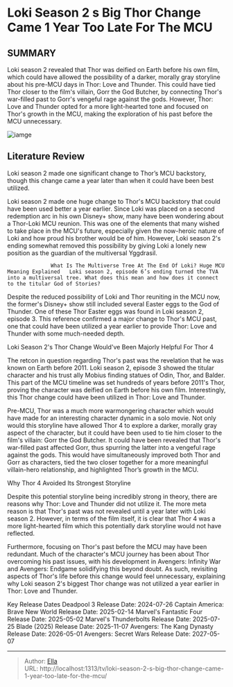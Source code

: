 # Loki Season 2 s Big Thor Change Came 1 Year Too Late For The MCU


## SUMMARY 



  Loki season 2 revealed that Thor was deified on Earth before his own film, which could have allowed the possibility of a darker, morally gray storyline about his pre-MCU days in Thor: Love and Thunder.   This could have tied Thor closer to the film&#39;s villain, Gorr the God Butcher, by connecting Thor&#39;s war-filled past to Gorr&#39;s vengeful rage against the gods.   However, Thor: Love and Thunder opted for a more light-hearted tone and focused on Thor&#39;s growth in the MCU, making the exploration of his past before the MCU unnecessary.  

![iamge](https://static1.srcdn.com/wordpress/wp-content/uploads/2024/01/18_lokithor.jpg)

## Literature Review
Loki season 2 made one significant change to Thor’s MCU backstory, though this change came a year later than when it could have been best utilized.




Loki season 2 made one huge change to Thor&#39;s MCU backstory that could have been used better a year earlier. Since Loki was placed on a second redemption arc in his own Disney&#43; show, many have been wondering about a Thor-Loki MCU reunion. This was one of the elements that many wished to take place in the MCU&#39;s future, especially given the now-heroic nature of Loki and how proud his brother would be of him. However, Loki season 2&#39;s ending somewhat removed this possibility by giving Loki a lonely new position as the guardian of the multiversal Yggdrasil.




                  What Is The Multiverse Tree At The End Of Loki? Huge MCU Meaning Explained   Loki season 2, episode 6’s ending turned the TVA into a multiversal tree. What does this mean and how does it connect to the titular God of Stories?    

Despite the reduced possibility of Loki and Thor reuniting in the MCU now, the former&#39;s Disney&#43; show still included several Easter eggs to the God of Thunder. One of these Thor Easter eggs was found in Loki season 2, episode 3. This reference confirmed a major change to Thor&#39;s MCU past, one that could have been utilized a year earlier to provide Thor: Love and Thunder with some much-needed depth.


 Loki Season 2&#39;s Thor Change Would&#39;ve Been Majorly Helpful For Thor 4 
          

The retcon in question regarding Thor&#39;s past was the revelation that he was known on Earth before 2011. Loki season 2, episode 3 showed the titular character and his trust ally Mobius finding statues of Odin, Thor, and Balder. This part of the MCU timeline was set hundreds of years before 2011&#39;s Thor, proving the character was deified on Earth before his own film. Interestingly, this Thor change could have been utilized in Thor: Love and Thunder.




Pre-MCU, Thor was a much more warmongering character which would have made for an interesting character dynamic in a solo movie. Not only would this storyline have allowed Thor 4 to explore a darker, morally gray aspect of the character, but it could have been used to tie him closer to the film&#39;s villain: Gorr the God Butcher. It could have been revealed that Thor&#39;s war-filled past affected Gorr, thus spurring the latter into a vengeful rage against the gods. This would have simultaneously improved both Thor and Gorr as characters, tied the two closer together for a more meaningful villain-hero relationship, and highlighted Thor’s growth in the MCU.



 Why Thor 4 Avoided Its Strongest Storyline 
          

Despite this potential storyline being incredibly strong in theory, there are reasons why Thor: Love and Thunder did not utilize it. The more meta reason is that Thor&#39;s past was not revealed until a year later with Loki season 2. However, in terms of the film itself, it is clear that Thor 4 was a more light-hearted film which this potentially dark storyline would not have reflected.




Furthermore, focusing on Thor&#39;s past before the MCU may have been redundant. Much of the character&#39;s MCU journey has been about Thor overcoming his past issues, with his development in Avengers: Infinity War and Avengers: Endgame solidifying this beyond doubt. As such, revisiting aspects of Thor&#39;s life before this change would feel unnecessary, explaining why Loki season 2&#39;s biggest Thor change was not utilized a year earlier in Thor: Love and Thunder​​​​​​.

  Key Release Dates              Deadpool 3 Release Date: 2024-07-26                    Captain America: Brave New World Release Date: 2025-02-14                   Marvel&#39;s Fantastic Four Release Date: 2025-05-02                   Marvel&#39;s Thunderbolts Release Date: 2025-07-25                   Blade (2025) Release Date: 2025-11-07                   Avengers: The Kang Dynasty  Release Date: 2026-05-01                    Avengers: Secret Wars Release Date: 2027-05-07      

---

> Author: [Ella](https://instagram.hk.cn/)  
> URL: http://localhost:1313/tv/loki-season-2-s-big-thor-change-came-1-year-too-late-for-the-mcu/  


